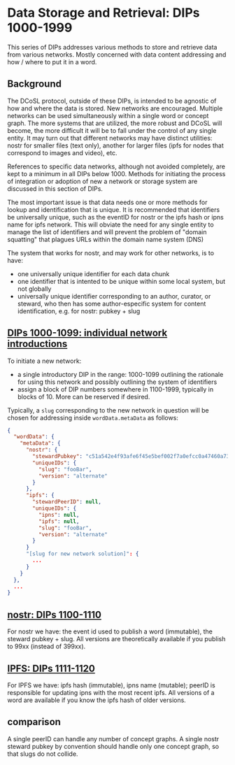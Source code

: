 Data Storage and Retrieval: DIPs 1000-1999
=====

This series of DIPs addresses various methods to store and retrieve data from various networks. Mostly concerned with data content addressing and how / where to put it in a word.

## Background

The DCoSL protocol, outside of these DIPs, is intended to be agnostic of how and where the data is stored. New networks are encouraged. Multiple networks can be used simultaneously within a single word or concept graph. The more systems that are utilized, the more robust and DCoSL will become, the more difficult it will be to fall under the control of any single entity. It may turn out that different networks may have distinct utilities: nostr for smaller files (text only), another for larger files (ipfs for nodes that correspond to images and video), etc.

References to specific data networks, although not avoided completely, are kept to a minimum in all DIPs below 1000. Methods for initiating the process of integration or adoption of new a network or storage system are discussed in this section of DIPs.

The most important issue is that data needs one or more methods for lookup and identification that is unique. It is recommended that identifiers be universally unique, such as the eventID for nostr or the ipfs hash or ipns name for ipfs network. This will obviate the need for any single entity to manage the list of identifiers and will prevent the problem of "domain squatting" that plagues URLs within the domain name system (DNS)

The system that works for nostr, and may work for other networks, is to have:
- one universally unique identifier for each data chunk
- one identifier that is intented to be unique within some local system, but not globally
- universally unique identifier corresponding to an author, curator, or steward, who then has some author-especific system for content identification, e.g. for nostr: pubkey + slug

## [DIPs 1000-1099: individual network introductions](networkIntroductions)

To initiate a new network:
- a single introductory DIP in the range: 1000-1099 outlining the rationale for using this network and possibly outlining the system of identifiers 
- assign a block of DIP numbers somewhere in 1100-1999, typically in blocks of 10. More can be reserved if desired.

Typically, a `slug` corresponding to the new network in question will be chosen for addressing inside `wordData.metaData` as follows:

```json
{
  "wordData": {
    "metaData": {
      "nostr": {
        "stewardPubkey": "c51a542e4f93afe6f45e5bef002f7a0efcc0a47460a736654c0bee5402c482fa",
        "uniqueIDs": {
          "slug": "fooBar",
          "version": "alternate"
        }
      },
      "ipfs": {
        "stewardPeerID": null,
        "uniqueIDs": {
          "ipns": null,
          "ipfs": null,
          "slug": "fooBar",
          "version": "alternate"
        }
      }
      "[slug for new network solution]": {
        ...
      }
    }
  },
  ...
}
```

## [nostr: DIPs 1100-1110](nostr)

For nostr we have: the event id used to publish a word (immutable), the steward pubkey + slug. All versions are theoretically available if you publish to 99xx (instead of 399xx).

## [IPFS: DIPs 1111-1120](ipfs)

For IPFS we have: ipfs hash (immutable), ipns name (mutable); peerID is responsible for updating ipns with the most recent ipfs. All versions of a word are available if you know the ipfs hash of older versions.

## comparison

A single peerID can handle any number of concept graphs. A single nostr steward pubkey by convention should handle only one concept graph, so that slugs do not collide. 
